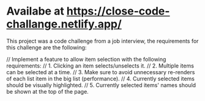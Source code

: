 # Availabe at https://close-code-challange.netlify.app/

This project was a code challenge from a job interview, the requirements for this challenge are the following:

// Implement a feature to allow item selection with the following requirements:
// 1. Clicking an item selects/unselects it.
// 2. Multiple items can be selected at a time.
// 3. Make sure to avoid unnecessary re-renders of each list item in the big list (performance).
// 4. Currently selected items should be visually highlighted.
// 5. Currently selected items' names should be shown at the top of the page.
